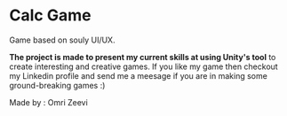 # Calc Game

Game based on souly UI/UX.

**The project is made to present my current skills at using Unity's tool** to create interesting and creative games.
If you like my game then checkout my Linkedin profile and send me a meesage if you are in making some ground-breaking games :)

Made by : Omri Zeevi
